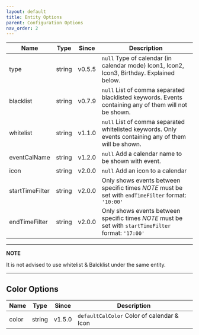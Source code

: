 ```yaml
---
layout: default
title: Entity Options
parent: Configuration Options
nav_order: 2
---
```


| Name            |  Type  | Since  | Description                                                                                            |
| --------------- | :----: | :----: | ------------------------------------------------------------------------------------------------------ |
| type            | string | v0.5.5 | `null` Type of calendar (in calendar mode) Icon1, Icon2, Icon3, Birthday. Explained below.             |
| blacklist       | string | v0.7.9 | `null` List of comma separated blacklisted keywords. Events containing any of them will not be shown.  |
| whitelist       | string | v1.1.0 | `null` List of comma separated whitelisted keywords. Only events containing any of them will be shown. |
| eventCalName    | string | v1.2.0 | `null` Add a calendar name to be shown with event.                                                     |
| icon            | string | v2.0.0 | `null` Add an icon to a calendar                                                                       |
| startTimeFilter | string | v2.0.0 | Only shows events between specific times _NOTE_ must be set with `endTimeFilter` format: `'10:00'`     |
| endTimeFilter   | string | v2.0.0 | Only shows events between specific times _NOTE_ must be set with `startTimeFilter` format: `'17:00'`   |

---

**NOTE**

It is not advised to use whitelist & Balcklist under the same entity.

---

## Color Options

| Name  |  Type  | Since  | Description                                |
| ----- | :----: | :----: | ------------------------------------------ |
| color | string | v1.5.0 | `defaultCalColor` Color of calendar & Icon |
